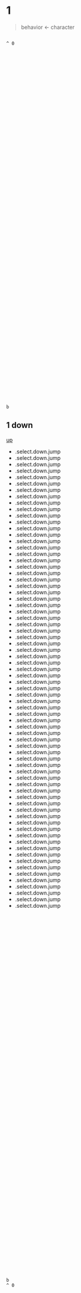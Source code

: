 # 1

> behavior <- character

```

^ 0




































































b
```

## 1 down
[up](#1)

- .select.down.jump
- .select.down.jump
- .select.down.jump
- .select.down.jump
- .select.down.jump
- .select.down.jump
- .select.down.jump
- .select.down.jump
- .select.down.jump
- .select.down.jump
- .select.down.jump
- .select.down.jump
- .select.down.jump
- .select.down.jump
- .select.down.jump
- .select.down.jump
- .select.down.jump
- .select.down.jump
- .select.down.jump
- .select.down.jump
- .select.down.jump
- .select.down.jump
- .select.down.jump
- .select.down.jump
- .select.down.jump
- .select.down.jump
- .select.down.jump
- .select.down.jump
- .select.down.jump
- .select.down.jump
- .select.down.jump
- .select.down.jump
- .select.down.jump
- .select.down.jump
- .select.down.jump
- .select.down.jump
- .select.down.jump
- .select.down.jump
- .select.down.jump
- .select.down.jump
- .select.down.jump
- .select.down.jump
- .select.down.jump
- .select.down.jump
- .select.down.jump
- .select.down.jump
- .select.down.jump
- .select.down.jump
- .select.down.jump
- .select.down.jump
- .select.down.jump
- .select.down.jump
- .select.down.jump
- .select.down.jump
- .select.down.jump
- .select.down.jump
- .select.down.jump
- .select.down.jump
- .select.down.jump
- .select.down.jump
- .select.down.jump
- .select.down.jump
- .select.down.jump
- .select.down.jump
- .select.down.jump
- .select.down.jump
- .select.down.jump
- .select.down.jump
- .select.down.jump
- .select.down.jump
- .select.down.jump
- .select.down.jump

```





































































b
^ 0
```
